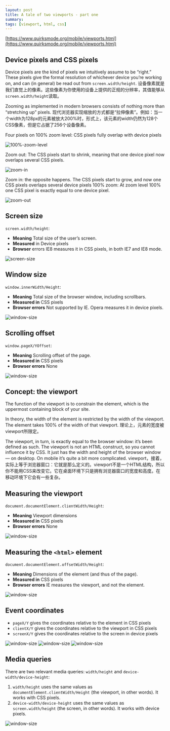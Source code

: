 ```yaml
---
layout: post
title: A tale of two viewports - part one
summary: 
tags: [viewport, html, css]
---
```


[https://www.quirksmode.org/mobile/viewports.html](https://www.quirksmode.org/mobile/viewports.html)


## Device pixels and CSS pixels
Device pixels are the kind of pixels we intuitively assume to be “right.” These pixels give the formal resolution of whichever device you’re working on, and can (in general) be read out from `screen.width/height`.
设备像素就是我们直觉上的像素。这些像素为你使用的设备上提供的正规的分辨率，其值能够从`screen.width/height`读取。

Zooming as implemented in modern browsers consists of nothing more than “stretching up” pixels.
现代浏览器实现缩放的方式都是“拉伸像素”。例如：当一个width为128px的元素被放大200%时，形式上，该元素的width仍然为128个CSS像素，但是它占据了256个设备像素。

Four pixels on 100% zoom level: CSS pixels fully overlap with device pixels

![100%-zoom-level](http://7u2fpc.com1.z0.glb.clouddn.com/linytsysu/github/io/2017/06/26/csspixels_100.gif)

Zoom out: The CSS pixels start to shrink, meaning that one device pixel now overlaps several CSS pixels.

![zoom-in](http://7u2fpc.com1.z0.glb.clouddn.com/linytsysu/github/io/2017/06/26/csspixels_out.gif)

Zoom in: the opposite happens. The CSS pixels start to grow, and now one CSS pixels overlaps several device pixels
100% zoom: At zoom level 100% one CSS pixel is exactly equal to one device pixel.

![zoom-out](http://7u2fpc.com1.z0.glb.clouddn.com/linytsysu/github/io/2017/06/26/csspixels_in.gif)

## Screen size
`screen.width/height`:
+ **Meaning** Total size of the user’s screen.
+ **Measured** in Device pixels
+ **Browser** errors IE8 measures it in CSS pixels, in both IE7 and IE8 mode.

![screen-size](http://7u2fpc.com1.z0.glb.clouddn.com/linytsysu/github/io/2017/06/26/desktop_screen.jpg)


## Window size
`window.innerWidth/Height`:
+ **Meaning** Total size of the browser window, including scrollbars.
+ **Measured in** CSS pixels
+ **Browser errors** Not supported by IE. Opera measures it in device pixels.

![window-size](http://7u2fpc.com1.z0.glb.clouddn.com/linytsysu/github/io/2017/06/26/desktop_inner.jpg)

## Scrolling offset
`window.pageX/YOffset`:
+ **Meaning** Scrolling offset of the page.
+ **Measured in** CSS pixels
+ **Browser errors** None

![window-size](http://7u2fpc.com1.z0.glb.clouddn.com/linytsysu/github/io/2017/06/26/desktop_page.jpg)


## Concept: the viewport
The function of the viewport is to constrain the <html> element, which is the uppermost containing block of your site.

In theory, the width of the <html> element is restricted by the width of the viewport. The <html> element takes 100% of the width of that viewport.
理论上，<html>元素的宽度被viewport所限定。

The viewport, in turn, is exactly equal to the browser window: it’s been defined as such. The viewport is not an HTML construct, so you cannot influence it by CSS. It just has the width and height of the browser window — on desktop. On mobile it’s quite a bit more complicated.
viewport，接着，实际上等于浏览器窗口：它就是那么定义的。viewport不是一个HTML结构，所以你不能用CSS来改变它。它在桌面环境下只是拥有浏览器窗口的宽度和高度。在移动环境下它会有一些复杂。

## Measuring the viewport
`document.documentElement.clientWidth/Height`:
+ **Meaning** Viewport dimensions
+ **Measured in** CSS pixels
+ **Browser errors** None

![window-size](http://7u2fpc.com1.z0.glb.clouddn.com/linytsysu/github/io/2017/06/26/desktop_client.jpg)

## Measuring the `<html>` element
`document.documentElement.offsetWidth/Height`:
+ **Meaning** Dimensions of the <html> element (and thus of the page).
+ **Measured in** CSS pixels
+ **Browser errors** IE measures the viewport, and not the <html> element.

![window-size](http://7u2fpc.com1.z0.glb.clouddn.com/linytsysu/github/io/2017/06/26/desktop_offset.jpg)

## Event coordinates
+ `pageX/Y` gives the coordinates relative to the <html> element in CSS pixels
+ `clientX/Y` gives the coordinates relative to the viewport in CSS pixels
+ `screenX/Y` gives the coordinates relative to the screen in device pixels

![window-size](http://7u2fpc.com1.z0.glb.clouddn.com/linytsysu/github/io/2017/06/26/desktop_pageXY.jpg)
![window-size](http://7u2fpc.com1.z0.glb.clouddn.com/linytsysu/github/io/2017/06/26/desktop_clientXY.jpg)
![window-size](http://7u2fpc.com1.z0.glb.clouddn.com/linytsysu/github/io/2017/06/26/desktop_screenXY.jpg)


## Media queries
There are two relevant media queries: `width/height` and `device-width/device-height`:
1. `width/height` uses the same values as `documentElement.clientWidth/Height` (the viewport, in other words). It works with CSS pixels.
2. `device-width/device-height` uses the same values as `screen.width/height` (the screen, in other words). It works with device pixels.

![window-size](http://7u2fpc.com1.z0.glb.clouddn.com/linytsysu/github/io/2017/06/26/desktop_mediaqueries.jpg)
